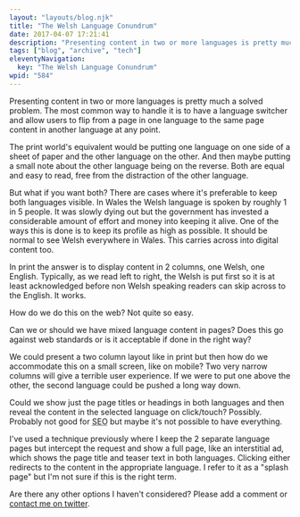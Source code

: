 ```yaml
---
layout: "layouts/blog.njk"
title: "The Welsh Language Conundrum"
date: 2017-04-07 17:21:41
description: "Presenting content in two or more languages is pretty much a solved problem"
tags: ["blog", "archive", "tech"]
eleventyNavigation:
  key: "The Welsh Language Conundrum"
wpid: "584"
---
```


Presenting content in two or more languages is pretty much a solved problem. The most common way to handle it is to have a language switcher and allow users to flip from a page in one language to the same page content in another language at any point.

The print world's equivalent would be putting one language on one side of a sheet of paper and the other language on the other. And then maybe putting a small note about the other language being on the reverse. Both are equal and easy to read, free from the distraction of the other language.

But what if you want both? There are cases where it's preferable to keep both languages visible. In Wales the Welsh language is spoken by roughly 1 in 5 people. It was slowly dying out but the government has invested a considerable amount of effort and money into keeping it alive. One of the ways this is done is to keep its profile as high as possible. It should be normal to see Welsh everywhere in Wales. This carries across into digital content too.

In print the answer is to display content in 2 columns, one Welsh, one English. Typically, as we read left to right, the Welsh is put first so it is at least acknowledged before non Welsh speaking readers can skip across to the English. It works.

How do we do this on the web? Not quite so easy.

Can we or should we have mixed language content in pages? Does this go against web standards or is it acceptable if done in the right way?

We could present a two column layout like in print but then how do we accommodate this on a small screen, like on mobile? Two very narrow columns will give a terrible user experience. If we were to put one above the other, the second language could be pushed a long way down.

Could we show just the page titles or headings in both languages and then reveal the content in the selected language on click/touch? Possibly. Probably not good for <abbr title="search engine optimisation">SEO</abbr> but maybe it's not possible to have everything.

I've used a technique previously where I keep the 2 separate language pages but intercept the request and show a full page, like an interstitial ad, which shows the page title and teaser text in both languages. Clicking either redirects to the content in the appropriate language. I refer to it as a "splash page" but I'm not sure if this is the right term.

Are there any other options I haven't considered? Please add a comment or <a href="https://twitter.com/chris22smith" target="_blank">contact me on twitter</a>.
